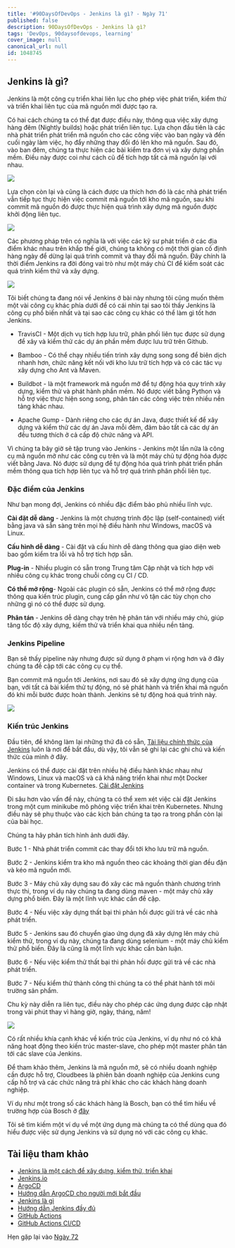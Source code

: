 ```yaml
---
title: '#90DaysOfDevOps - Jenkins là gì? - Ngày 71'
published: false
description: 90DaysOfDevOps - Jenkins là gì?
tags: 'DevOps, 90daysofdevops, learning'
cover_image: null
canonical_url: null
id: 1048745
---
```


## Jenkins là gì?

Jenkins là một công cụ triển khai liên lục cho phép việc phát triển, kiểm thử và triển khai liên tục của mã nguồn mới được tạo ra.

Có hai cách chúng ta có thể đạt được điều này, thông qua việc xây dựng hàng đêm (Nightly builds) hoặc phát triển liên tục. Lựa chọn đầu tiên là các nhà phát triển phát triển mã nguồn cho các công việc vào ban ngày và đến cuối ngày làm việc, họ đẩy những thay đổi đó lên kho mã nguồn. Sau đó, vào ban đêm, chúng ta thực hiện các bài kiểm tra đơn vị và xây dựng phần mềm. Điều này được coi như cách cũ để tích hợp tất cả mã nguồn lại với nhau.

![](../../Days/Images/Day71_CICD1.png)

Lựa chọn còn lại và cũng là cách được ưa thích hơn đó là các nhà phát triển vẫn tiếp tục thực hiện việc commit mã nguồn tới kho mã nguồn, sau khi commit mã nguồn đó được thực hiện quá trình xây dựng mã nguồn được khởi động liên tục.  

![](../../Days/Images/Day71_CICD2.png)

Các phương pháp trên có nghĩa là với việc các kỹ sư phát triển ở các địa điểm khác nhau trên khắp thế giới, chúng ta không có một thời gian cố định hàng ngày để dừng lại quá trình commit và thay đổi mã nguồn. Đây chính là thời điểm Jenkins ra đời đóng vai trò như một máy chủ CI để kiểm soát các quá trình kiểm thử và xây dựng.

![](../../Days/Images/Day71_CICD3.png)

Tôi biết chúng ta đang nói về Jenkins ở bài này nhưng tôi cũng muốn thêm một vài công cụ khác phía dưới để có cái nhìn tại sao tôi thấy Jenkins là công cụ phổ biến nhất và tại sao các công cụ khác có thể làm gì tốt hơn Jenkins.

- TravisCI - Một dịch vụ tích hợp lưu trữ, phân phối liên tục được sử dụng để xây và kiểm thử các dự án phần mềm được lưu trữ trên Github.

- Bamboo - Có thể chạy nhiều tiến trình xây dựng song song để biên dịch nhanh hơn, chức năng kết nối với kho lưu trữ tích hợp và có các tác vụ xây dựng cho Ant và Maven.

- Buildbot - là một framework mã nguồn mở để tự động hóa quy trình xây dựng, kiểm thử và phát hành phần mềm. Nó được viết bằng Python và hỗ trợ việc thực hiện song song, phân tán các công việc trên nhiều nền tảng khác nhau.

- Apache Gump - Dành riêng cho các dự án Java, được thiết kế để xây dựng và kiểm thử các dự án Java mỗi đêm, đảm bảo tất cả các dự án đều tương thích ở cả cấp độ chức năng và API.

Vì chúng ta bây giờ sẽ tập trung vào Jenkins - Jenkins một lần nữa là công cụ mã nguồn mở như các công cụ trên và là một máy chủ tự động hóa được viết bằng Java. Nó được sử dụng để tự động hóa quá trình phát triển phần mềm thông qua tích hợp liên tục và hỗ trợ quá trình phân phối liên tục.

### Đặc điểm của Jenkins

Như bạn mong đợi, Jenkins có nhiều đặc điểm bảo phủ nhiều lĩnh vực.

**Cài đặt dễ dàng** - Jenkins là một chương trình độc lập (self-contained) viết bằng java và sẵn sàng trên mọi hệ điều hành như Windows, macOS và Linux.

**Cấu hình dễ dàng** - Cài đặt và cấu hình dễ dàng thông qua giao diện web bao gồm kiểm tra lỗi và hỗ trợ tích hợp sẵn.

**Plug-in** - Nhiều plugin có sẵn trong Trung tâm Cập nhật và tích hợp với nhiều công cụ khác trong chuỗi công cụ CI / CD.

**Có thể mở rộng**- Ngoài các plugin có sẵn, Jenkins có thể mở rộng được thông qua kiến trúc plugin, cung cấp gần như vô tận các tùy chọn cho những gì nó có thể được sử dụng.

**Phân tán** - Jenkins dễ dàng chạy trên hệ phân tán với nhiều máy chủ, giúp tăng tốc độ xây dựng, kiếm thử và triển khai qua nhiều nền tảng.

### Jenkins Pipeline

Bạn sẽ thấy pipeline này nhưng được sử dụng ở phạm vi rộng hơn và ở đây chúng ta đề cập tới các công cụ cụ thể.

Bạn commit mã nguồn tới Jenkins, nơi sau đó sẽ xây dựng ứng dụng của bạn, với tất cả bài kiểm thử tự động, nó sẽ phát hành và triển khai mã nguồn đó khi mỗi bước được hoàn thành. Jenkins sẽ tự động hoá quá trình này.

![](../../Days/Images/Day71_CICD4.png)

### Kiến trúc Jenkins

Đầu tiên, để không làm lại những thứ đã có sẵn, [Tài liệu chính thức của Jenkins](https://www.jenkins.io/doc/developer/architecture/) luôn là nơi để bắt đầu, dù vậy, tôi vẫn sẽ ghi lại các ghi chú và kiến thức của mình ở đây.

Jenkins có thể được cài đặt trên nhiều hệ điều hành khác nhau như Windows, Linux và macOS và cả khả năng triển khai như một Docker container và trong Kubernetes. [Cài đặt Jenkins](https://www.jenkins.io/doc/book/installing/)

Đi sâu hơn vào vấn đề này, chúng ta có thể xem xét việc cài đặt Jenkins trong một cụm minikube mô phỏng việc triển khai trên Kubernetes. Nhưng điều này sẽ phụ thuộc vào các kịch bản chúng ta tạo ra trong phần còn lại của bài học.

Chúng ta hãy phân tích hình ảnh dưới đây.


Bước 1 - Nhà phát triển commit các thay đổi tới kho lưu trữ mã nguồn.


Bước 2 - Jenkins kiểm tra kho mã nguồn theo các khoảng thời gian đều đặn và kéo mã nguồn mới.

Bước 3 - Máy chủ xây dựng sau đó xây các mã nguồn thành chương trình thực thi, trong ví dụ này chúng ta đang dùng maven - một máy chủ xây dựng phổ biến. Đây là một lĩnh vực khác cần đề cập.

Bước 4 - Nếu việc xây dựng thất bại thì phản hồi được gửi trả về các nhà phát triển.

Bước 5 - Jenkins sau đó chuyển giao ứng dụng đã xây dựng lên máy chủ kiểm thử, trong ví dụ này, chúng ta đang dùng selenium - một máy chủ kiểm thử phổ biến. Đây là cũng là một lĩnh vực khác cần bàn luận.

Bước 6  - Nếu việc kiểm thử thất bại thì phản hồi được gửi trả về các nhà phát triển.

Bước 7  - Nếu kiểm thử thành công thì chúng ta có thể phát hành tới môi trường sản phẩm.

Chu kỳ này diễn ra liên tục, điều này cho phép các ứng dụng được cập nhật trong vài phút thay vì hàng giờ, ngày, tháng, năm!

![](../../Days/Images/Day71_CICD5.png)

Có rất nhiều khía cạnh khác về kiến trúc của Jenkins, ví dụ như nó có khả năng hoạt động theo kiến trúc master-slave, cho phép một master phân tán tới các slave của Jenkins. 

Để tham khảo thêm, Jenkins là mã nguồn mở, sẽ có nhiều doanh nghiệp cần được hỗ trợ, Cloudbees là phiên bản doanh nghiệp của Jenkins cung cấp hỗ trợ và các chức năng trả phí khác cho các khách hàng doanh nghiệp.

Ví dụ như một trong số các khách hàng là Bosch, bạn có thể tìm hiểu về trường hợp của Bosch ở [đây](https://assets.ctfassets.net/vtn4rfaw6n2j/case-study-boschpdf/40a0b23c61992ed3ee414ae0a55b6777/case-study-bosch.pdf)

Tôi sẽ tìm kiếm một ví dụ về một ứng dụng mà chúng ta có thể dùng qua đó hiểu được việc sử dụng Jenkins và sử dụng nó với các công cụ khác.

## Tài liệu tham khảo

- [Jenkins là một cách để xây dựng, kiểm thử, triển khai](https://www.youtube.com/watch?v=_MXtbjwsz3A)
- [Jenkins.io](https://www.jenkins.io/)
- [ArgoCD](https://argo-cd.readthedocs.io/en/stable/)
- [Hướng dẫn ArgoCD cho người mới bắt đầu](https://www.youtube.com/watch?v=MeU5_k9ssrs)
- [Jenkins là gì](https://www.youtube.com/watch?v=LFDrDnKPOTg)
- [Hướng dẫn Jenkins đầy đủ](https://www.youtube.com/watch?v=nCKxl7Q_20I&t=3s)
- [GitHub Actions](https://www.youtube.com/watch?v=R8_veQiYBjI)
- [GitHub Actions CI/CD](https://www.youtube.com/watch?v=mFFXuXjVgkU)

Hẹn gặp lại vào [Ngày 72](day72.md)

